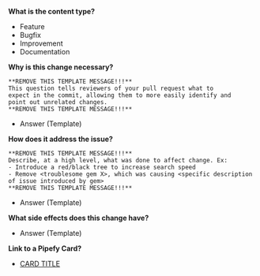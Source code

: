 **What is the content type?**

  - Feature
  - Bugfix
  - Improvement
  - Documentation

**Why is this change necessary?**

  ``` template
  **REMOVE THIS TEMPLATE MESSAGE!!!**
  This question tells reviewers of your pull request what to
  expect in the commit, allowing them to more easily identify and
  point out unrelated changes.
  **REMOVE THIS TEMPLATE MESSAGE!!!**
  ```

  - Answer (Template)

**How does it address the issue?**

  ``` template
  **REMOVE THIS TEMPLATE MESSAGE!!!**
  Describe, at a high level, what was done to affect change. Ex:
  - Introduce a red/black tree to increase search speed
  - Remove <troublesome gem X>, which was causing <specific description of issue introduced by gem>
  **REMOVE THIS TEMPLATE MESSAGE!!!**
  ```

  - Answer (Template)

**What side effects does this change have?**

  - Answer (Template)

**Link to a Pipefy Card?**

  - [CARD TITLE](https://app.pipefy.com/pipes/{PIPE_ID}#cards/{CARD_ID})